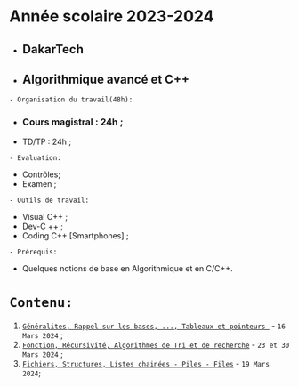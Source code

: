 # Année scolaire 2023-2024
 * ##  DakarTech  
 * ##  Algorithmique avancé et C++
 
 ``` - Organisation du travail(48h): ```
 * ### Cours magistral : 24h ;
 * TD/TP : 24h ;
 
``` - Evaluation: ```
 * Contrôles;
 * Examen ;
 
``` - Outils de travail: ```
 * Visual C++ ;
 * Dev-C ++ ;
 * Coding C++ [Smartphones] ;
   
``` - Prérequis: ```
 * Quelques notions de base en Algorithmique et en C/C++.
 
 # ``` Contenu: ```
 1. [`Généralites, Rappel sur les bases, ..., Tableaux et pointeurs `](https://github.com/pape-barro/DakarTech_AlgoAvance/blob/main/cours-dt-p1.pdf) - ``` 16 Mars 2024 ``` ;
 2. [`Fonction, Récursivité, Algorithmes de Tri et de recherche`](https://github.com/pape-barro/DakarTech_AlgoAvance/blob/main/cours-dt-p2.pdf) - ``` 23 et 30 Mars 2024 ``` ;
 3. [`Fichiers, Structures, Listes chainées - Piles - Files`]() - ``` 19 Mars 2024 ```;
